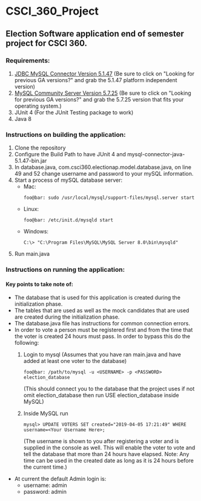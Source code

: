 CSCI_360_Project
======
## Election Software application end of semester project for CSCI 360.

### Requirements:
1. [JDBC MySQL Connector Version 5.1.47](https://dev.mysql.com/downloads/connector/j/ "MySQL :: Download Connector/J")
   (Be sure to click on "Looking for previous GA versions?" and grab the 5.1.47 platform independent version)
2. [MySQL Community Server Version 5.7.25](https://dev.mysql.com/downloads/mysql/ "MySQL :: Download MySQL Community Server")
   (Be sure to click on "Looking for previous GA versions?" and grab the 5.7.25 version that fits your operating system.)
3. JUnit 4 (For the JUnit Testing package to work)
4. Java 8

### Instructions on building the application:
1. Clone the repository
2. Configure the Build Path to have JUnit 4 and mysql-connector-java-5.1.47-bin.jar
2. In database.java, com.csci360.electionap.model.database.java, on line 49 and 52 change username and password to your mySQL information.
3. Start a process of mySQL database server:
   - Mac:
      ```console
      foo@bar: sudo /usr/local/mysql/support-files/mysql.server start
      ```
   - Linux:
     ```console
     foo@bar: /etc/init.d/mysqld start 
     ```
   - Windows:
     ```console
     C:\> "C:\Program Files\MySQL\MySQL Server 8.0\bin\mysqld"
     ```
4. Run main.java

### Instructions on running the application:
   #### Key points to take note of:
   * The database that is used for this application is created during the initialization phase.
   * The tables that are used as well as the mock candidates that are used are created during the initialization phase.
   * The database.java file has instructions for common connection errors.
   * In order to vote a person must be registered first and from the time that the voter is created 24 hours must pass.
      In order to bypass this do the following:
     1. Login to mysql (Assumes that you have ran main.java and have added at least one voter to the database)
            
         ```console
         foo@bar: /path/to/mysql -u <USERNAME> -p <PASSWORD> election_database
         ```
         (This should connect you to the database that the project uses if not omit election_database then run USE election_database inside MySQL)
      2. Inside MySQL run 
         ```MySQL
         mysql> UPDATE VOTERS SET created="2019-04-05 17:21:49" WHERE username=<Your Username Here>;
         ```
         (The username is shown to you after registering a voter and is supplied in the console as well. This will enable the voter to vote and tell the database that more than 24 hours have elapsed. Note: Any time can be used in the created date as long as it is 24 hours before the current time.)
   * At current the default Admin login is:
      * username: admin
      * password: admin
